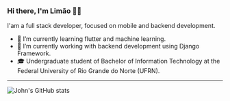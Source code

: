 ### Hi there, I'm Limão 🍋👋

I'am a full stack developer, focused on mobile and backend development.

- 🌱 I’m currently learning flutter and machine learning.
- 🔭 I’m currently working with backend development using Django Framework.
- 🎓 Undergraduate student of Bachelor of Information Technology at the Federal University of Rio Grande do Norte (UFRN).

---

![John's GitHub stats](https://github-readme-stats.vercel.app/api?username=JohnAzedo&show_icons=true)

<!-- ![Top Langs](https://github-readme-stats.vercel.app/api/top-langs/?username=JohnAzedo&layout=compact&langs_count=6&hide=JavaScript,HTML,CSS) -->

